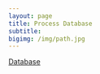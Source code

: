 ```yaml
---
layout: page
title: Process Database
subtitle: 
bigimg: /img/path.jpg
---
```


<div class="get-started-wrap">
  <a class="btn btn-success btn-lg get-started-btn" href="https://docs.google.com/spreadsheets/d/1sRohZgO-7tAB8igg0YS95-8GrWRkFO2zqFmyKL9_eJE/edit#gid=760872970">Database</a>
</div>
<br/>

